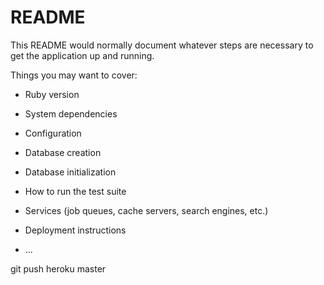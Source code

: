# README

This README would normally document whatever steps are necessary to get the
application up and running.

Things you may want to cover:

* Ruby version

* System dependencies

* Configuration

* Database creation

* Database initialization

* How to run the test suite

* Services (job queues, cache servers, search engines, etc.)

* Deployment instructions

* ...

git push heroku master
<!-- 
2/10/21:
Yesterday: created user demo + modal for login/registration
Today: more CSS. trying to make things pretty. started creating a drop-down menu for my user to logout, but it's lookign really ugly. 
Blockers: getting an error git-commiting my progress b/c it says i have corrupted files. Ryan is supposed to help me with that later. Also have trouble uploading pictures onto my site. keeps showing brokenn link. Image preview on VS is showing an error, too. Trying to google solutions -->

<!-- images: import images from image folder, npm install file-loader and url-loader, update webpackconfig -->

<!-- space around "/", 
update font (no serifs). 
"log in" two words. 
border radius buttons + modal. 
No serif for "X". get x symbol.  -->
<!-- justify form higer (not center. add padding or margins).  -->
<!-- right-justify things outside logn.  -->
<!-- bring error messages down. put in red + up top.  -->
<!-- similarize distance w/ signin.  -->
<!-- bigger signup/login buttons (1/3rd of width).  -->
<!-- Padding of loging remains.  => overlay:auto, height: fit-content -->
<!-- style loguut button => changed from dropdown to logout button -->

<!-- more space after "don't have account" -->

<!-- make bad routes redirect only -->

<!-- 2/11/21 -->
<!-- yesterday i did purely CSS and got the approval to start my 2nd mvp. but today I got a list of some more CSS things i gotta do. Stuck right now on how to close my modal by clicking the escape button. One design decision i made was to scrap my dropbox bar b/c it was ugly and just do a logout button -->

<!-- 2/12/21
yesterday i worked on making posts for my website. By the end of the day I was able to seed posts onto my site, so i was happy. Today I'm planning to work on making the edit/create forms for it, but Right now I'm working on setting up my active storage for pictures. The directions are semi-vague, so its going slowly.  -->